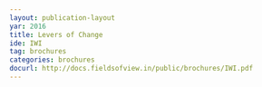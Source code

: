 ```yaml
---
layout: publication-layout
yar: 2016
title: Levers of Change
ide: IWI
tag: brochures
categories: brochures
docurl: http://docs.fieldsofview.in/public/brochures/IWI.pdf
---
```

